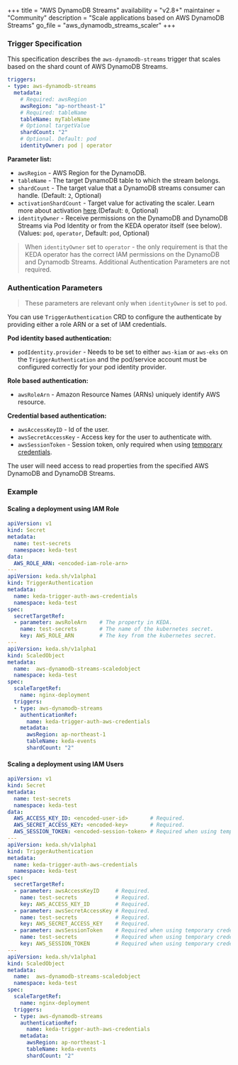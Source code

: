 +++
title = "AWS DynamoDB Streams"
availability = "v2.8+"
maintainer = "Community"
description = "Scale applications based on AWS DynamoDB Streams"
go_file = "aws_dynamodb_streams_scaler"
+++

### Trigger Specification

This specification describes the `aws-dynamodb-streams` trigger that scales based on the shard count of AWS DynamoDB Streams.

```yaml
triggers:
- type: aws-dynamodb-streams
  metadata:
    # Required: awsRegion
    awsRegion: "ap-northeast-1"
    # Required: tableName
    tableName: myTableName
    # Optional targetValue
    shardCount: "2"
    # Optional. Default: pod
    identityOwner: pod | operator
```

**Parameter list:**

- `awsRegion` - AWS Region for the DynamoDB.
- `tableName` - The target DynamoDB table to which the stream belongs.
- `shardCount` - The target value that a DynamoDB streams consumer can handle. (Default: `2`, Optional)
- `activationShardCount` - Target value for activating the scaler. Learn more about activation [here](./../concepts/scaling-deployments.md#activating-and-scaling-thresholds).(Default: `0`, Optional)
- `identityOwner` - Receive permissions on the DynamoDB and DynamoDB Streams via Pod Identity or from the KEDA operator itself (see below). (Values: `pod`, `operator`, Default: `pod`, Optional)

> When `identityOwner` set to `operator` - the only requirement is that the KEDA operator has the correct IAM permissions on the DynamoDB and Dynamodb Streams. Additional Authentication Parameters are not required.

### Authentication Parameters

> These parameters are relevant only when `identityOwner` is set to `pod`.

You can use `TriggerAuthentication` CRD to configure the authenticate by providing either a role ARN or a set of IAM credentials.

**Pod identity based authentication:**

- `podIdentity.provider` - Needs to be set to either `aws-kiam` or `aws-eks` on the `TriggerAuthentication` and the pod/service account must be configured correctly for your pod identity provider.

**Role based authentication:**

- `awsRoleArn` - Amazon Resource Names (ARNs) uniquely identify AWS resource.

**Credential based authentication:**

- `awsAccessKeyID` - Id of the user.
- `awsSecretAccessKey` - Access key for the user to authenticate with.
- `awsSessionToken` - Session token, only required when using [temporary credentials](https://docs.aws.amazon.com/IAM/latest/UserGuide/id_credentials_temp_use-resources.html).

The user will need access to read properties from the specified AWS DynamoDB and DynamoDB Streams.

### Example

#### Scaling a deployment using IAM Role


```yaml
apiVersion: v1
kind: Secret
metadata:
  name: test-secrets
  namespace: keda-test
data:
  AWS_ROLE_ARN: <encoded-iam-role-arn>
---
apiVersion: keda.sh/v1alpha1
kind: TriggerAuthentication
metadata:
  name: keda-trigger-auth-aws-credentials
  namespace: keda-test
spec:
  secretTargetRef:
  - parameter: awsRoleArn    # The property in KEDA.
    name: test-secrets       # The name of the kubernetes secret.
    key: AWS_ROLE_ARN        # The key from the kubernetes secret.
---
apiVersion: keda.sh/v1alpha1
kind: ScaledObject
metadata:
  name:  aws-dynamodb-streams-scaledobject
  namespace: keda-test
spec:
  scaleTargetRef:
    name: nginx-deployment
  triggers:
  - type: aws-dynamodb-streams
    authenticationRef:
      name: keda-trigger-auth-aws-credentials
    metadata:
      awsRegion: ap-northeast-1
      tableName: keda-events
      shardCount: "2"
```


#### Scaling a deployment using IAM Users

```yaml
apiVersion: v1
kind: Secret
metadata:
  name: test-secrets
  namespace: keda-test
data:
  AWS_ACCESS_KEY_ID: <encoded-user-id>       # Required.
  AWS_SECRET_ACCESS_KEY: <encoded-key>       # Required.
  AWS_SESSION_TOKEN: <encoded-session-token> # Required when using temporary credentials.
---
apiVersion: keda.sh/v1alpha1
kind: TriggerAuthentication
metadata:
  name: keda-trigger-auth-aws-credentials
  namespace: keda-test
spec:
  secretTargetRef:
  - parameter: awsAccessKeyID     # Required.
    name: test-secrets            # Required.
    key: AWS_ACCESS_KEY_ID        # Required.
  - parameter: awsSecretAccessKey # Required.
    name: test-secrets            # Required.
    key: AWS_SECRET_ACCESS_KEY    # Required.
  - parameter: awsSessionToken    # Required when using temporary credentials.
    name: test-secrets            # Required when using temporary credentials.
    key: AWS_SESSION_TOKEN        # Required when using temporary credentials.
---
apiVersion: keda.sh/v1alpha1
kind: ScaledObject
metadata:
  name:  aws-dynamodb-streams-scaledobject
  namespace: keda-test
spec:
  scaleTargetRef:
    name: nginx-deployment
  triggers:
  - type: aws-dynamodb-streams
    authenticationRef:
      name: keda-trigger-auth-aws-credentials
    metadata:
      awsRegion: ap-northeast-1
      tableName: keda-events
      shardCount: "2"
```
